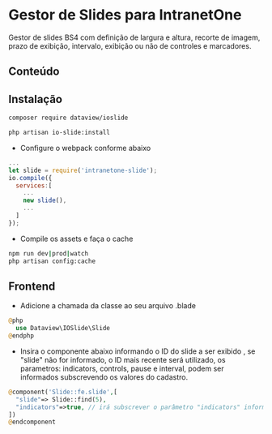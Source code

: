 
# Gestor de Slides para IntranetOne
Gestor de slides BS4 com definição de largura e altura, recorte de imagem, prazo de exibição, intervalo, exibição ou não de controles e marcadores.
## Conteúdo
 
## Instalação

```sh
composer require dataview/ioslide
```
```sh
php artisan io-slide:install
```

- Configure o webpack conforme abaixo 
```js
...
let slide = require('intranetone-slide');
io.compile({
  services:[
    ...
    new slide(),
    ...
  ]
});

```
- Compile os assets e faça o cache
```sh
npm run dev|prod|watch
php artisan config:cache
```
## Frontend 

- Adicione a chamada da classe ao seu arquivo .blade

```php
@php
  use Dataview\IOSlide\Slide
@endphp
```

- Insira o componente abaixo informando o ID do slide a ser exibido , se "slide" não for informado, o ID mais recente será utilizado, os parametros: indicators, controls, pause e interval, podem ser informados subscrevendo os valores do cadastro.

```php
@component('Slide::fe.slide',[
  "slide"=> Slide::find(5),
  "indicators"=>true, // irá subscrever o parâmetro "indicators" informado no cadastro
])
@endcomponent
```
